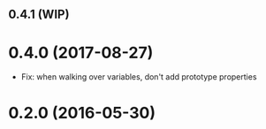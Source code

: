 ## 0.4.1 (WIP)

# 0.4.0 (2017-08-27)

* Fix: when walking over variables, don't add prototype properties

# 0.2.0 (2016-05-30)